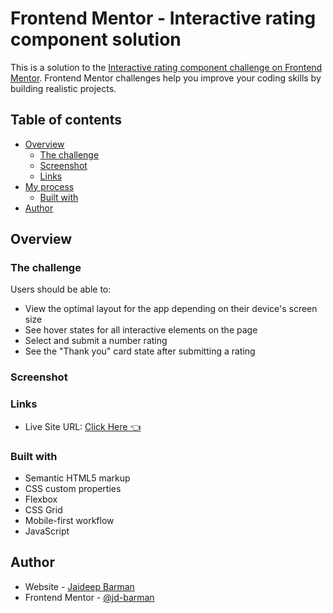 # Frontend Mentor - Interactive rating component solution

This is a solution to the [Interactive rating component challenge on Frontend Mentor](https://www.frontendmentor.io/challenges/interactive-rating-component-koxpeBUmI). Frontend Mentor challenges help you improve your coding skills by building realistic projects. 

## Table of contents

- [Overview](#overview)
  - [The challenge](#the-challenge)
  - [Screenshot](#screenshot)
  - [Links](#links)
- [My process](#my-process)
  - [Built with](#built-with)
- [Author](#author)

## Overview

### The challenge

Users should be able to:

- View the optimal layout for the app depending on their device's screen size
- See hover states for all interactive elements on the page
- Select and submit a number rating
- See the "Thank you" card state after submitting a rating

### Screenshot



### Links

- Live Site URL: [Click Here 👈](https://jb-interactive-rating-component.netlify.app/)

### Built with

- Semantic HTML5 markup
- CSS custom properties
- Flexbox
- CSS Grid
- Mobile-first workflow
- JavaScript

## Author

- Website - [Jaideep Barman](https://www.showwcase.com/jd-barman)
- Frontend Mentor - [@jd-barman](https://www.frontendmentor.io/profile/jd-barman)
